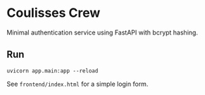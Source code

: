 # Coulisses Crew

Minimal authentication service using FastAPI with bcrypt hashing.

## Run

```
uvicorn app.main:app --reload
```

See `frontend/index.html` for a simple login form.
